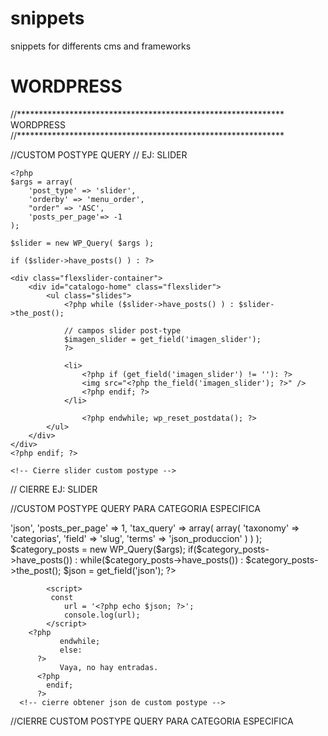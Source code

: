 # snippets
snippets for differents cms and frameworks

# WORDPRESS

//*************************************************************
WORDPRESS
//*************************************************************

//CUSTOM POSTYPE QUERY
// EJ: SLIDER

<section class="slider">
    <!-- slider custom postype -->

    <?php
    $args = array( 
        'post_type' => 'slider',
        'orderby' => 'menu_order',
        "order" => 'ASC',
        'posts_per_page'=> -1
    );

    $slider = new WP_Query( $args );

    if ($slider->have_posts() ) : ?>

    <div class="flexslider-container">
        <div id="catalogo-home" class="flexslider">
            <ul class="slides">
                <?php while ($slider->have_posts() ) : $slider->the_post(); 

                // campos slider post-type
                $imagen_slider = get_field('imagen_slider');
                ?>
                
                <li> 
                    <?php if (get_field('imagen_slider') != ''): ?>
                    <img src="<?php the_field('imagen_slider'); ?>" /> 
                    <?php endif; ?>
                </li>
                   
                    <?php endwhile; wp_reset_postdata(); ?>
            </ul>
        </div>
    </div>
    <?php endif; ?>

    <!-- Cierre slider custom postype -->
</section>
// CIERRE EJ: SLIDER


//CUSTOM POSTYPE QUERY PARA CATEGORIA ESPECIFICA

<?php
	//OBTENER json de custom postype

		$args = array(
			'post_type' => 'json',
			'posts_per_page'  => 1,
			
			'tax_query' => array(
				array(
					'taxonomy' => 'categorias',
					'field' => 'slug',
					'terms' => 'json_produccion'
					)
			 ) 
		 );	
	
	$category_posts = new WP_Query($args);

	if($category_posts->have_posts()) : 
     	while($category_posts->have_posts()) : 
			$category_posts->the_post();
			$json = get_field('json'); 
     	?>
			<script>  
			 const
				url = '<?php echo $json; ?>';
				console.log(url);
			</script> 
     	<?php
               endwhile;
               else: 
          ?>
               Vaya, no hay entradas.
          <?php
           	endif;
          ?>
	  <!-- cierre obtener json de custom postype -->
    
//CIERRE CUSTOM POSTYPE QUERY PARA CATEGORIA ESPECIFICA
